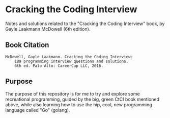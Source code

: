 # Cracking the Coding Interview

Notes and solutions related to the "Cracking the Coding Interview" book, by
Gayle Laakmann McDowell (6th edition).

## Book Citation

    McDowell, Gayle Laakmann. Cracking the Coding Interview:
        189 programming interview questions and solutions.
        6th ed. Palo Alto: CareerCup LLC, 2016.

## Purpose

The purpose of this repository is for me to try and explore some recreational
programming, guided by the big, green CtCI book mentioned above, while also
learning how to use the hip, cool, new programming language called "Go"
(golang).

